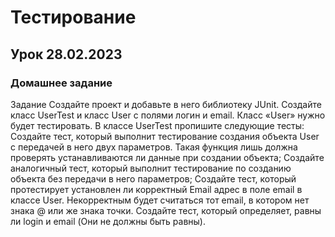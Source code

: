 # Тестирование

## Урок 28.02.2023

### Домашнее задание

Задание
Создайте проект и добавьте в него библиотеку JUnit.
Создайте класс UserTest и класс User с полями логин и email. Класс «User» нужно будет тестировать.
В классе UserTest пропишите следующие тесты:
Создайте тест, который выполнит тестирование создания объекта User с передачей в него двух параметров. Такая функция
лишь должна проверять устанавливаются ли данные при создании объекта;
Создайте аналогичный тест, который выполнит тестирование по созданию объекта без передачи в него параметров;
Создайте тест, который протестирует установлен ли корректный Email адрес в поле email в классе User. Некорректным будет
считаться тот email, в котором нет знака @ или же знака точки.
Создайте тест, который определяет, равны ли login и email (Они не должны быть равны).